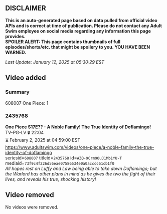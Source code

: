 ## DISCLAIMER
**This is an auto-generated page based on data pulled from official video APIs and is correct at time of publication. Please do not contact any Adult Swim employee on social media regarding any information this page provides.**  
**SPOILER ALERT: This page contains thumbnails of full episodes/shorts/etc. that might be spoilery to you. YOU HAVE BEEN WARNED.**  

_Last Update: January 12, 2025 at 05:30:29 EST_
## Video added
### Summary
608007 One Piece: 1  
### 2435768
**One Piece S17E?? - A Noble Family! The True Identity of Doflamingo!**  
TV-PG-LV 🔒 22:04  
⌛ February 2, 2025 at 04:59:00 EST  
https://www.adultswim.com/videos/one-piece/a-noble-family-the-true-identity-of-doflamingo  
seriesid=`608007` titleid=`2435768` id=`AZQ-9Crm9OuJ1Mb1YU-T` mediaid=`73f9c4f226d56eae07586534e0a0acccc61cb1f0`  
_All hopes rest on Luffy and Law being able to take down Doflamingo; but the Warlord has other plans in mind as he gives the two the fight of their lives, and reveals his true, shocking history!_  
## Video removed
No videos were removed.  
